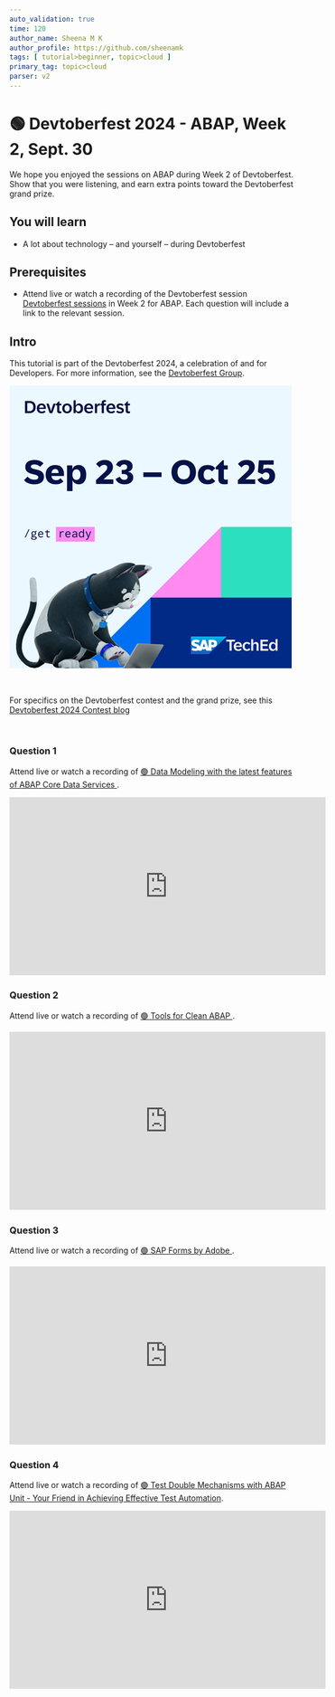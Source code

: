 ```yaml
---
auto_validation: true
time: 120
author_name: Sheena M K
author_profile: https://github.com/sheenamk
tags: [ tutorial>beginner, topic>cloud ]
primary_tag: topic>cloud
parser: v2
---
```


# 🟢 Devtoberfest 2024 - ABAP, Week 2, Sept. 30
<!-- description --> We hope you enjoyed the sessions on ABAP during Week 2 of Devtoberfest. Show that you were listening, and earn extra points toward the Devtoberfest grand prize. 
 
## You will learn
- A lot about technology – and yourself – during Devtoberfest

## Prerequisites
- Attend live or watch a recording of the Devtoberfest session [Devtoberfest sessions](https://community.sap.com/t5/devtoberfest/eb-p/devtoberfest-events) in Week 2 for ABAP. Each question will include a link to the relevant session. 

## Intro
This tutorial is part of the Devtoberfest 2024, a celebration of and for Developers. For more information, see the [Devtoberfest Group](https://groups.community.sap.com/t5/devtoberfest/gh-p/Devtoberfest).

![Devtoberfest](promo-image-kasimir-square.png)

&nbsp;

For specifics on the Devtoberfest contest and the grand prize, see this [Devtoberfest 2024 Contest blog](https://community.sap.com/t5/devtoberfest-blog-posts/devtoberfest-2024-contest/ba-p/13781593)

&nbsp;

### Question 1 

Attend live or watch a recording of [🟢 Data Modeling with the latest features of ABAP Core Data Services                        ](https://www.youtube.com/watch?v=s8i44J4t7J0). 

<iframe width="560" height="315" src="https://www.youtube.com/embed/s8i44J4t7J0" frameborder="0" allowfullscreen></iframe>

### Question 2 

Attend live or watch a recording of [🟢 Tools for Clean ABAP                                                                    ](https://www.youtube.com/watch?v=jcux6BlkyIA). 

<iframe width="560" height="315" src="https://www.youtube.com/embed/jcux6BlkyIA" frameborder="0" allowfullscreen></iframe>

### Question 3 

Attend live or watch a recording of [🟢 SAP Forms by Adobe                                                                     ](https://www.youtube.com/watch?v=KY_2Blfx5eo). 

<iframe width="560" height="315" src="https://www.youtube.com/embed/KY_2Blfx5eo" frameborder="0" allowfullscreen></iframe>

### Question 4 

Attend live or watch a recording of [🟢 Test Double Mechanisms with ABAP Unit - Your Friend in Achieving Effective Test Automation](https://www.youtube.com/watch?v=nuuqy5CniTs). 

<iframe width="560" height="315" src="https://www.youtube.com/embed/nuuqy5CniTs" frameborder="0" allowfullscreen></iframe> 